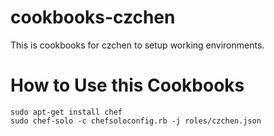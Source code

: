 # cookbooks-czchen
This is cookbooks for czchen to setup working environments.

# How to Use this Cookbooks
    sudo apt-get install chef
    sudo chef-solo -c chefsoloconfig.rb -j roles/czchen.json

